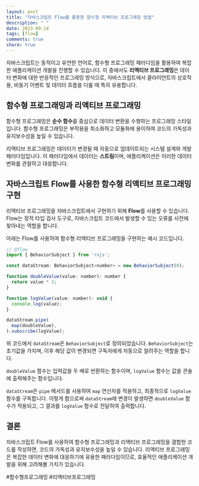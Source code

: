 ```yaml
---
layout: post
title: "자바스크립트 Flow를 활용한 함수형 리액티브 프로그래밍 방법"
description: " "
date: 2023-09-14
tags: [flow]
comments: true
share: true
---
```


자바스크립트는 동적이고 유연한 언어로, 함수형 프로그래밍 패러다임을 활용하여 복잡한 애플리케이션 개발을 진행할 수 있습니다. 이 중에서도 **리액티브 프로그래밍**은 데이터 변화에 대한 반응적인 프로그래밍 방식으로, 자바스크립트에서 클라이언트의 상호작용, 비동기 이벤트 및 데이터 흐름을 다룰 때 특히 유용합니다.

## 함수형 프로그래밍과 리액티브 프로그래밍

함수형 프로그래밍은 **순수 함수**를 중심으로 데이터 변환을 수행하는 프로그래밍 스타일입니다. 함수형 프로그래밍은 부작용을 최소화하고 모듈화에 용이하여 코드의 가독성과 유지보수성을 높일 수 있습니다.

리액티브 프로그래밍은 데이터가 변경될 때 자동으로 업데이트되는 시스템 설계와 개발 패러다임입니다. 이 패러다임에서 데이터는 **스트림**이며, 애플리케이션은 이러한 데이터 변화를 관찰하고 대응합니다.

## 자바스크립트 Flow를 사용한 함수형 리액티브 프로그래밍 구현

리액티브 프로그래밍을 자바스크립트에서 구현하기 위해 **Flow**를 사용할 수 있습니다. Flow는 정적 타입 검사 도구로, 자바스크립트 코드에서 발생할 수 있는 오류를 사전에 찾아내는 역할을 합니다.

아래는 Flow를 사용하여 함수형 리액티브 프로그래밍을 구현하는 예시 코드입니다.

```javascript
// @flow
import { BehaviorSubject } from 'rxjs';

const dataStream: BehaviorSubject<number> = new BehaviorSubject(0);

function doubleValue(value: number): number {
  return value * 2;
}

function logValue(value: number): void {
  console.log(value);
}

dataStream.pipe(
  map(doubleValue),
).subscribe(logValue);
```

위 코드에서 `dataStream`은 `BehaviorSubject`로 정의되었습니다. `BehaviorSubject`는 초기값을 가지며, 이후 해당 값이 변경되면 구독자에게 자동으로 알려주는 역할을 합니다.

`doubleValue` 함수는 입력값을 두 배로 반환하는 함수이며, `logValue` 함수는 값을 콘솔에 출력해주는 함수입니다.

`dataStream`은 `pipe` 메서드를 사용하여 `map` 연산자를 적용하고, 최종적으로 `logValue` 함수를 구독합니다. 이렇게 함으로써 `dataStream`에 변경이 발생하면 `doubleValue` 함수가 적용되고, 그 결과를 `logValue` 함수로 전달하여 출력합니다.

## 결론

자바스크립트 Flow를 사용하여 함수형 프로그래밍과 리액티브 프로그래밍을 결합한 코드를 작성하면, 코드의 가독성과 유지보수성을 높일 수 있습니다. 리액티브 프로그래밍은 복잡한 데이터 변화에 대응하기에 유용한 패러다임이므로, 효율적인 애플리케이션 개발을 위해 고려해볼 가치가 있습니다.

#함수형프로그래밍 #리액티브프로그래밍
